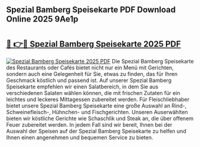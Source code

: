 ## Spezial Bamberg Speisekarte PDF Download Online 2025 9Ae1p

# <h2><a href="http://gc78icn.nevu.top/?p=Spezial+Bamberg+Speisekarte">🔗 👉🔴 Spezial Bamberg Speisekarte 2025 PDF</a></h2>

[![Spezial Bamberg Speisekarte 2025 PDF](https://i.imgur.com/dBaPXMq.png)](http://gc78icn.nevu.top/?p=Spezial+Bamberg+Speisekarte)
Die Spezial Bamberg Speisekarte des Restaurants oder Cafés bietet nicht nur ein Menü mit Gerichten, sondern auch eine Gelegenheit für Sie, etwas zu finden, das für Ihren Geschmack köstlich und passend ist. Auf unserer Spezial Bamberg Speisekarte empfehlen wir einen Salatbereich, in dem Sie aus verschiedenen Salaten wählen können, die mit frischen Zutaten für ein leichtes und leckeres Mittagessen zubereitet werden. Für Fleischliebhaber bietet unsere Spezial Bamberg Speisekarte eine große Auswahl an Rind-, Schweinefleisch-, Hühnchen- und Fischgerichten. Unseren Auserwählten bieten wir köstliche Gerichte wie Schaschlik und Steak an, die über offenem Feuer zubereitet werden. In jedem Fall sind wir bereit, Ihnen bei der Auswahl der Speisen auf der Spezial Bamberg Speisekarte zu helfen und Ihnen einen angenehmen und bequemen Service zu bieten.
